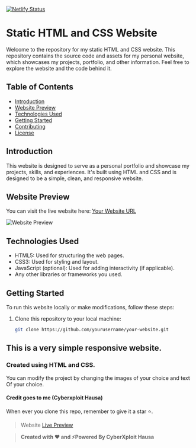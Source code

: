 [![Netlify Status](https://api.netlify.com/api/v1/badges/dc63752a-d04f-4ef2-905e-10ee4407e5bb/deploy-status)](https://app.netlify.com/sites/cyberxploit/deploys)

# Static HTML and CSS Website

Welcome to the repository for my static HTML and CSS website. This repository contains the source code and assets for my personal website, which showcases my projects, portfolio, and other information. Feel free to explore the website and the code behind it.

## Table of Contents

- [Introduction](#introduction)
- [Website Preview](#website-preview)
- [Technologies Used](#technologies-used)
- [Getting Started](#getting-started)
- [Contributing](#contributing)
- [License](#license)

## Introduction

This website is designed to serve as a personal portfolio and showcase my projects, skills, and experiences. It's built using HTML and CSS and is designed to be a simple, clean, and responsive website.

## Website Preview

You can visit the live website here: [Your Website URL](https://example.com)

![Website Preview](screenshot.png)

## Technologies Used

- HTML5: Used for structuring the web pages.
- CSS3: Used for styling and layout.
- JavaScript (optional): Used for adding interactivity (if applicable).
- Any other libraries or frameworks you used.

## Getting Started

To run this website locally or make modifications, follow these steps:

1. Clone this repository to your local machine:

   ```bash
   git clone https://github.com/yourusername/your-website.git

## This is a very simple responsive website.

### Created using HTML and CSS.

You can modify the project by changing the images of your choice and text
Of your choice.

#### Credit goes to me (Cyberxploit Hausa)

When ever you clone this repo, remember to give it a star ⭐.

> Website [Live Preview](https://cyberxploit.netlify.app/)

> **Created with ❤️ and ⚡Powered By CyberXploit Hausa**
